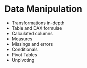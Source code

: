 # Data Manipulation
- Transformations in-depth
- Table and DAX formulae
- Calculated columns
- Measures
- Missings and errors
- Conditionals
- Pivot Tables
- Unpivoting
